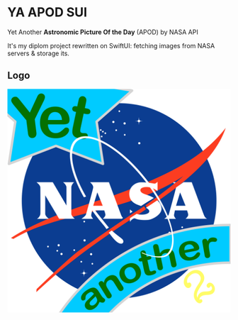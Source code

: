 # YA APOD SUI
Yet Another **Astronomic Picture Of the Day** (APOD) by NASA API

It's my diplom project rewritten on SwiftUI: fetching images from NASA servers & storage its.


## Logo

![Logo](/YA%20APOD%20SUI/Utilities/Assets.xcassets/AppIcon.appiconset/nasa-logo-v-02.png)

